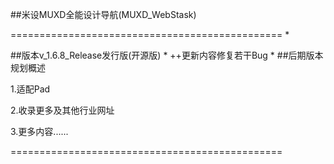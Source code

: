 ##米设MUXD全能设计导航(MUXD_WebStask)

===============================================
*

##版本v_1.6.8_Release发行版(开源版)
*
++更新内容修复若干Bug
*
##后期版本规划概述

1.适配Pad

2.收录更多及其他行业网址

3.更多内容......

===============================================